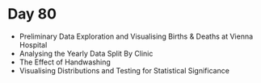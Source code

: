 # Day 80

- Preliminary Data Exploration and Visualising Births & Deaths at Vienna Hospital
- Analysing the Yearly Data Split By Clinic
- The Effect of Handwashing
- Visualising Distributions and Testing for Statistical Significance